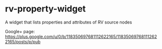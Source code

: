 rv-property-widget
==================

A widget that lists properties and attributes of RV source nodes

Google+ page:<br>
https://plus.google.com/u/0/b/118350697681112622165/118350697681112622165/posts/p/pub
